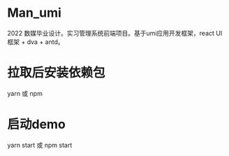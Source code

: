 # Man_umi
2022 数媒毕业设计。实习管理系统前端项目。基于umi应用开发框架，react UI框架 + dva + antd。

# 拉取后安装依赖包
yarn 或 npm 

# 启动demo
yarn start 或 npm start
